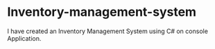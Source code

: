 # Inventory-management-system
I have created an Inventory Management System using C# on console Application.